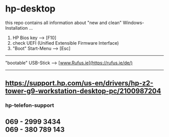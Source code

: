 # hp-desktop

this repo contains all information about
"new and clean" Windows-Installation ...

1. HP Bios key -->  [F10]
2. check UEFI (Unified Extensible Firmware Interface)
3. "Boot" Start-Menu -->  [Esc]

----
"bootable" USB-Stick  -->  [www.Rufus.ie](https://rufus.ie/de/)


----
https://support.hp.com/us-en/drivers/hp-z2-tower-g9-workstation-desktop-pc/2100987204
----

### hp-telefon-support
069 - 2999 3434     <br>
069 - 380 789 143   <br>
----
